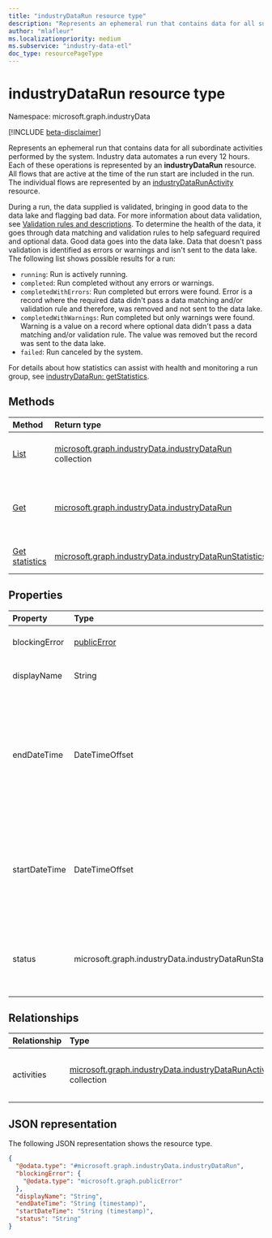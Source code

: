 ```yaml
---
title: "industryDataRun resource type"
description: "Represents an ephemeral run that contains data for all subordinate activities performed by the system."
author: "mlafleur"
ms.localizationpriority: medium
ms.subservice: "industry-data-etl"
doc_type: resourcePageType
---
```


# industryDataRun resource type

Namespace: microsoft.graph.industryData

[!INCLUDE [beta-disclaimer](../../includes/beta-disclaimer.md)]

Represents an ephemeral run that contains data for all subordinate activities performed by the system. Industry data automates a run every 12 hours. Each of these operations is represented by an **industryDataRun** resource. All flows that are active at the time of the run start are included in the run. The individual flows are represented by an [industryDataRunActivity](industrydata-industrydatarunactivity.md) resource.

During a run, the data supplied is validated, bringing in good data to the data lake and flagging bad data. For more information about data validation, see [Validation rules and descriptions](/schooldatasync/validation-rules-and-descriptions). To determine the health of the data, it goes through data matching and validation rules to help safeguard required and optional data. Good data goes into the data lake. Data that doesn't pass validation is identified as errors or warnings and isn't sent to the data lake. The following list shows possible results for a run:

- `running`: Run is actively running.
- `completed`: Run completed without any errors or warnings.
- `completedWithErrors`: Run completed but errors were found. Error is a record where the required data didn't pass a data matching and/or validation rule and therefore, was removed and not sent to the data lake.
- `completedWithWarnings`: Run completed but only warnings were found. Warning is a value on a record where optional data didn't pass a data matching and/or validation rule. The value was removed but the record was sent to the data lake.
- `failed`: Run canceled by the system.

For details about how statistics can assist with health and monitoring a run group, see [industryDataRun: getStatistics](../api/industrydata-industrydatarun-getstatistics.md).

## Methods

| Method                                                                | Return type                                                                                         | Description                                                                                            |
| :-------------------------------------------------------------------- | :-------------------------------------------------------------------------------------------------- | :----------------------------------------------------------------------------------------------------- |
| [List](../api/industrydata-industrydatarun-list.md)  | [microsoft.graph.industryData.industryDataRun](industrydata-industrydatarun.md) collection          | Get a list of the [industryDataRun](industrydata-industrydatarun.md) objects and their properties.     |
| [Get](../api/industrydata-industrydatarun-get.md)     | [microsoft.graph.industryData.industryDataRun](industrydata-industrydatarun.md)                     | Read the properties and relationships of an [industryDataRun](industrydata-industrydatarun.md) object. |
| [Get statistics](../api/industrydata-industrydatarun-getstatistics.md) | [microsoft.graph.industryData.industryDataRunStatistics](industrydata-industrydatarunstatistics.md) | Calculate statistics for a run group.                                                                  |

## Properties

| Property      | Type                          | Description                                                                                                                                                                                                                                                   |
| :------------ | :---------------------------- | :------------------------------------------------------------------------------------------------------------------------------------------------------------------------------------------------------------------------------------------------------------ |
| blockingError | [publicError](publicerror.md) | An error object to diagnose critical failures in the run.                                                                                                                                                                                                     |
| displayName   | String                        | The name of the run for rendering in a user interface.                                                                                                                                                                                                        |
| endDateTime   | DateTimeOffset                | The date and time when the run finished or null if the run is still in-progress. The Timestamp type represents date and time information using ISO 8601 format and is always in UTC time. For example, midnight UTC on `Jan 1, 2014 is 2014-01-01T00:00:00Z`. |
| startDateTime | DateTimeOffset                | The date and time when the run started. The Timestamp type represents date and time information using ISO 8601 format and is always in UTC time. For example, midnight UTC on `Jan 1, 2014 is 2014-01-01T00:00:00Z`.                                          |
| status        | microsoft.graph.industryData.industryDataRunStatus         | The current status of the run. The possible values are: `running`, `failed`, `completed`, `completedWithErrors`, `completedWithWarnings`, `unknownFutureValue`.                                                                                               |

## Relationships

| Relationship | Type                                                                                                       | Description                                     |
| :----------- | :--------------------------------------------------------------------------------------------------------- | :---------------------------------------------- |
| activities   | [microsoft.graph.industryData.industryDataRunActivity](industrydata-industrydatarunactivity.md) collection | The set of activities performed during the run. |

## JSON representation

The following JSON representation shows the resource type.

<!-- {
  "blockType": "resource",
  "keyProperty": "id",
  "@odata.type": "microsoft.graph.industryData.industryDataRun",
  "openType": false
}
-->

```json
{
  "@odata.type": "#microsoft.graph.industryData.industryDataRun",
  "blockingError": {
    "@odata.type": "microsoft.graph.publicError"
  },
  "displayName": "String",
  "endDateTime": "String (timestamp)",
  "startDateTime": "String (timestamp)",
  "status": "String"
}
```
